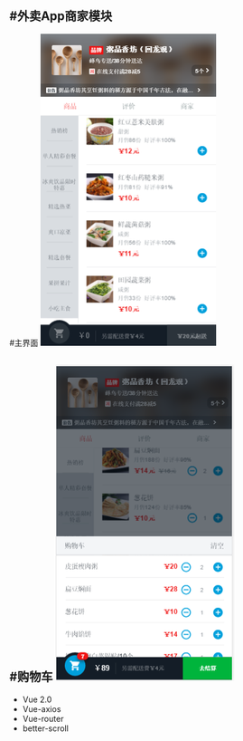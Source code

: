 #外卖App商家模块
---
#主界面
![主界面](https://github.com/biliydog/app/blob/master/pics/index.png)

#购物车
![购物车](https://github.com/biliydog/app/blob/master/pics/%E8%B4%AD%E7%89%A9%E8%BD%A6.png)
---
- Vue 2.0
- Vue-axios
- Vue-router
- better-scroll